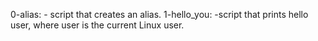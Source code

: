 0-alias:			- script that creates an alias.
1-hello_you:			-script that prints hello user, where user is the current Linux user.